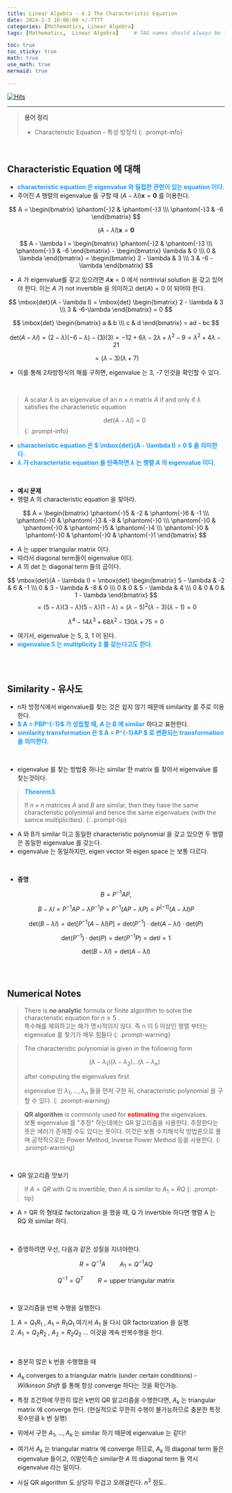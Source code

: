 ```yaml
---
title: Linear Algebra - 4.2 The Characteristic Equation
date: 2024-2-3 10:00:00 +/-TTTT
categories: [Mathematics, Linear Algebra]
tags: [Mathematics,  Linear Algebra]     # TAG names should always be lowercase

toc: true
toc_sticky: true
math: true
use_math: true
mermaid: true

---
```


[![Hits](https://hits.seeyoufarm.com/api/count/incr/badge.svg?url=https%3A%2F%2Fepheria.github.io&count_bg=%2379C83D&title_bg=%23555555&icon=&icon_color=%23E7E7E7&title=views&edge_flat=false)](https://hits.seeyoufarm.com)

---

> **용어 정리**   
> * Characteristic Equation - 특성 방정식
{: .prompt-info}

<br>

## Characteristic Equation 에 대해

- **<span style="color:#179CFF">characteristic equation 은 eigenvalue 와 밀접한 관련이 있는 equation 이다.</span>**
- 주어진 $A$ 행렬의 eigenvalue 를 구할 때 $(A - \lambda I)\mathbf{x} = \mathbf{0}$ 를 이용한다.

$$ A = \begin{bmatrix} \phantom{-}2 & \phantom{-}3 \\\ \phantom{-}3 & -6 \end{bmatrix} $$

$$(A - \lambda I)\mathbf{x} = \mathbf{0}$$

$$ A - \lambda I = \begin{bmatrix} \phantom{-}2 & \phantom{-}3 \\\ \phantom{-}3 & -6 \end{bmatrix} - \begin{bmatrix} \lambda & 0 \\\ 0 & \lambda \end{bmatrix} = \begin{bmatrix} 2 - \lambda & 3 \\\ 3 & -6 - \lambda \end{bmatrix} $$

- $A$ 가 eigenvalue를 갖고 있으려면 $A\mathbf{x} = 0$ 에서 nontrivial solution 을 갖고 있어야 한다. 이는 $A$ 가 not invertible 을 의미하고 $\mbox{det}(A) = 0$ 이 되어야 한다.

$$ \mbox{det}(A - \lambda I) = \mbox{det} \begin{bmatrix} 2 - \lambda & 3 \\\ 3 & -6-\lambda \end{bmatrix} = 0 $$

$$ \mbox{det} \begin{bmatrix} a & b \\\ c & d \end{bmatrix} = ad - bc $$

$$ \mbox{det}(A - \lambda I) = (2 - \lambda)(-6 - \lambda) - (3)(3) = -12 + 6\lambda - 2\lambda + \lambda ^2 - 9 = \lambda ^ 2 + 4\lambda - 21 $$

$$ = (\lambda -3)(\lambda + 7) $$

- 이를 통해 2차방정식의 해를 구하면, eigenvalue 는 3, -7 인것을 확인할 수 있다.

<br>

> A scalar $\lambda$ is an eigenvalue of an $n \times n$ matrix $A$ if and only if $\lambda$ satisfies the characteristic equation   
>   
> $$ \mbox{det}(A - \lambda I) = 0 $$
{: .prompt-info}

- **<span style="color:#179CFF">characteristic equation 은 $ \mbox{det}(A - \lambda I) = 0 $ 을 의미한다.</span>**
- **<span style="color:#179CFF">$\lambda$ 가 characteristic equation 을 만족하면 $\lambda$ 는 행렬 $A$ 의 eigenvalue 이다.</span>**

<br>

- **예시 문제**
- 행렬 A 의 characteristic equation 을 찾아라.

$$ A = \begin{bmatrix} \phantom{-}5 & -2 & \phantom{-}6 & -1 \\\ \phantom{-}0 & \phantom{-}3 & -8 & \phantom{-}0 \\\ \phantom{-}0 & \phantom{-}0 & \phantom{-}5 & \phantom{-}4 \\\ \phantom{-}0 & \phantom{-}0 & \phantom{-}0 & \phantom{-}1 \end{bmatrix} $$

- $A$ 는 upper triangular matrix 이다.
- 따라서 diagonal term들이 eigenvalue 이다.
- $A$ 의 det 는 diagonal term 들의 곱이다.

$$ \mbox{det}(A - \lambda I) = \mbox{det} \begin{bmatrix} 5 - \lambda & -2 & 6 & -1 \\\ 0 & 3 - \lambda & -8 & 0 \\\ 0 & 0 & 5 - \lambda & 4 \\\ 0 & 0 & 0 & 1 - \lambda \end{bmatrix} $$
$$ = (5 - \lambda)(3 - \lambda)(5 - \lambda)(1 - \lambda) = (\lambda -5)^2 (\lambda - 3)(\lambda - 1) = 0 $$

$$ \lambda^4 - 14\lambda^3 + 68\lambda^2 - 130\lambda + 75 = 0 $$

- 여기서, eigenvalue 는 5, 3, 1 이 된다.
- **<span style="color:#179CFF">eigenvalue 5 는 multiplicity 2 를 갖는다고도 한다.</span>**

<br>
<br>

## Similarity - 유사도

- n차 방정식에서 eigenvalue를 찾는 것은 쉽지 않기 때문에 similarity 를 주로 이용한다.
- **<span style="color:#179CFF">$ A = PBP^{-1}$ 가 성립할 때, $A$ 는 $B$ 에 similar</span>** 하다고 표현한다.
- **<span style="color:#179CFF">similarity transformation 은 $ A = P^{-1}AP $ 로 변환되는 transformation 을 의미한다.</span>**

<br>

- eigenvalue 를 찾는 방법중 하나는 similar 한 matrix 를 찾아서 eigenvalue 를 찾는것이다.

> ***<span style="color:#179CFF">Theorem3. </span>***    
>   
> If $n \times n$ matrices $A$ and $B$ are similar, then they have the same characteristic polynimial and hence the same eigenvalues (with the samce multiplicities).
{: .prompt-tip}

- A 와 B가 similar 이고 동일한 characteristic polynomial 을 갖고 있으면 두 행렬은 동일한 eigenvalue 를 갖는다.
- eigenvalue 는 동일하지만, eigen vector 와 eigen space 는 보통 다르다.

<br>

- **증명**

$$ B = P^{-1}AP , $$

$$ B - \lambda I = P^{-1}AP - \lambda P^{-1} P = P^{-1}(AP - \lambda P) = P^[-1](A - \lambda I)P $$

$$ \mbox{det}(B - \lambda I) = \mbox{det} [P^{-1}(A - \lambda I)P] = \mbox{det}(P^{-1}) \cdot \mbox{det}(A - \lambda I) \cdot \mbox{det}(P) $$

$$ \mbox{det}(P^{-1}) \cdot \mbox{det}(P) = \mbox{det}(P^{-1}P) = \mbox{det} I = 1 $$

$$ \mbox{det}(B - \lambda I) = \mbox{det}(A - \lambda I) $$

<br>
<br>

## Numerical Notes

> There is **no analytic** formula or finite algorithm to solve the characteristic equation for $n \ge 5$ .   
> 특수해를 제외하고는 해가 명시적이지 않다. 즉 n 이 5 이상인 행렬 부터는 eigenvalue 를 찾기가 매우 힘들다
{: .prompt-warning}


> The characteristic polynomial is given in the following form    
>    
> $$ (\lambda - \lambda _1)(\lambda - \lambda _2) \dots (\lambda - \lambda _n) $$    
>     
> after computing the eigenvalues first    
>     
> eigenvalue 인 $\lambda _1 , \dots , \lambda _n$ 들을 먼저 구한 뒤, characteristic polynomial 을 구할 수 있다.
{: .prompt-warning}


> **QR algorithm** is commonly used for **<span style="color:#FF0000">estimating</span>** the eigenvalues.    
> 보통 eigenvalue 를 "추정" 하는데에는 QR 알고리즘을 사용한다. 추정한다는 뜻은 에러가 존재할 수도 있다는 뜻이다. 이것은 보통 수치해석적 방법론으로 풀며 공학적으로는 Power Method, Inverse Power Method 등을 사용한다.
{: .prompt-warning}

<br>

- QR 알고리즘 맛보기

> If $A = QR$ with $Q$ is invertible, then $A$ is similar to $A_1 = RQ$
{: .prompt-tip}

- A = QR 의 형태로 factorization 을 했을 때, Q 가 invertible 하다면 행렬 A 는 RQ 와 similar 하다.

<br>

- 증명하려면 우선, 다음과 같은 성질을 지녀야한다.

$$ R = Q^{-1}A  \quad \quad A_1 = Q^{-1}AQ $$

$$ Q^{-1} = Q^T \quad \quad R = \mbox{upper triangular matrix} $$

<br>

- 알고리즘을 반복 수행을 실행한다.

1. $A = Q_1R_1$ , $A_1 = R_1Q_1$ 여기서 $A_1$ 을 다시 QR factorization 을 실행
2. $A_1 = Q_2R_2$ , $A_2 = R_2Q_2$ ... 이것을 계속 반복수행을 한다.

<br>

- 충분히 많은 k 번을 수행했을 때
- $A_k$ converges to a triangular matrix (under certain conditions) - *Wilkinson Shift* 를 통해 항상 converge 하다는 것을 확인가능.
- 특정 조건하에 무한히 많은 k번의 QR 알고리즘을 수행한다면, $A_k$ 는 triangular matrix 에 converge 한다. (현실적으로 무한히 수행이 불가능하므로 충분한 특정 횟수만큼 k 번 실행)
- 위에서 구한 $A_1, \dots , A_k$ 는 similar 하기 때문에 eigenvalue 는 같다!
- 여기서 $A_k$ 는 triangular matrix 에 converge 하므로, $A_k$ 의 diagonal term 들은 eigenvalue 들이고, 이말인즉슨 similar한 $A$ 의 diagonal term 들 역시 eigenvalue 라는 말이다.

- 사실 QR algorithm 도 상당히 무겁고 오래걸린다. $n^3$ 정도..